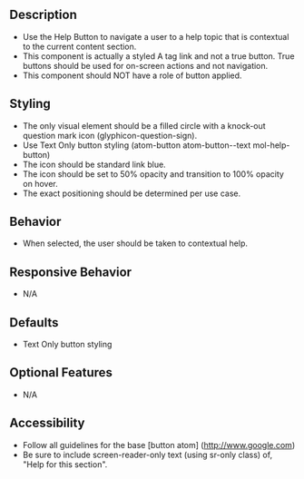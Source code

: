 ## Description
- Use the Help Button to navigate a user to a help topic that is contextual to the current content section.
- This component is actually a styled A tag link and not a true button. True buttons should be used for on-screen actions and not navigation. 
- This component should NOT have a role of button applied. 

## Styling
- The only visual element should be a filled circle with a knock-out question mark icon (glyphicon-question-sign).
- Use Text Only button styling (atom-button atom-button--text mol-help-button)
- The icon should be standard link blue.
- The icon should be set to 50% opacity and transition to 100% opacity on hover.
- The exact positioning should be determined per use case. 

## Behavior
- When selected, the user should be taken to contextual help.

## Responsive Behavior
- N/A

## Defaults
- Text Only button styling

## Optional Features
- N/A

## Accessibility
- Follow all guidelines for the base [button atom] (http://www.google.com)
- Be sure to include screen-reader-only text (using sr-only class) of, "Help for this section".
